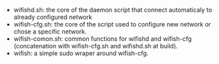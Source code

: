 - wifishd.sh:
 the core of the daemon script that connect automaticaly to already configured network
- wifish-cfg.sh:
  the core of the script used to configure new network or chose a specific network.
- wifish-comon.sh:
  common functions for wifishd and wifish-cfg (concatenation with wifish-cfg.sh and wifishd.sh at build).
- wifish:
  a simple sudo wraper around wifish-cfg.
